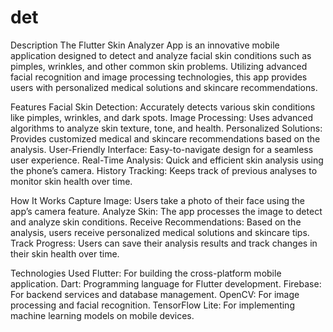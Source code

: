# det


Description
The Flutter Skin Analyzer App is an innovative mobile application designed to detect and analyze facial skin conditions such as pimples, wrinkles, and other common skin problems. Utilizing advanced facial recognition and image processing technologies, this app provides users with personalized medical solutions and skincare recommendations.

Features
Facial Skin Detection: Accurately detects various skin conditions like pimples, wrinkles, and dark spots.
Image Processing: Uses advanced algorithms to analyze skin texture, tone, and health.
Personalized Solutions: Provides customized medical and skincare recommendations based on the analysis.
User-Friendly Interface: Easy-to-navigate design for a seamless user experience.
Real-Time Analysis: Quick and efficient skin analysis using the phone’s camera.
History Tracking: Keeps track of previous analyses to monitor skin health over time.

How It Works
Capture Image: Users take a photo of their face using the app’s camera feature.
Analyze Skin: The app processes the image to detect and analyze skin conditions.
Receive Recommendations: Based on the analysis, users receive personalized medical solutions and skincare tips.
Track Progress: Users can save their analysis results and track changes in their skin health over time.

Technologies Used
Flutter: For building the cross-platform mobile application.
Dart: Programming language for Flutter development.
Firebase: For backend services and database management.
OpenCV: For image processing and facial recognition.
TensorFlow Lite: For implementing machine learning models on mobile devices.

